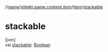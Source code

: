 //[game](../../../index.md)/[xlitekt.game.content.item](../index.md)/[Item](index.md)/[stackable](stackable.md)

# stackable

[jvm]\
val [stackable](stackable.md): [Boolean](https://kotlinlang.org/api/latest/jvm/stdlib/kotlin/-boolean/index.html)
